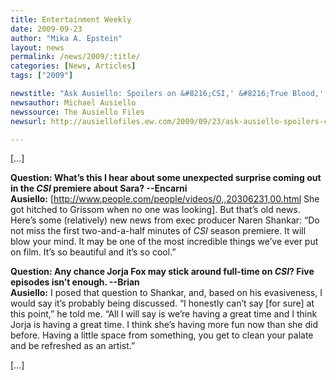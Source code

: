```yaml
---
title: Entertainment Weekly  
date: 2009-09-23
author: "Mika A. Epstein"
layout: news
permalink: /news/2009/:title/
categories: [News, Articles]
tags: ["2009"]

newstitle: "Ask Ausiello: Spoilers on &#8216;CSI,' &#8216;True Blood,' &#8216;The Office,' &#8216;Smallville,' and more  "
newsauthor: Michael Ausiello  
newssource: The Ausiello Files
newsurl: http://ausiellofiles.ew.com/2009/09/23/ask-ausiello-spoilers-csi-true-blood-smallville-more/  

---
```


[...]

**Question: What’s this I hear about some unexpected surprise coming out in the *CSI* premiere about Sara? --Encarni  
Ausiello:** [http://www.people.com/people/videos/0,,20306231,00.html She got hitched to Grissom when no one was looking]. But that’s old news. Here’s some (relatively) new news from exec producer Naren Shankar: “Do not miss the first two-and-a-half minutes of *CSI* season premiere. It will blow your mind. It may be one of the most incredible things we’ve ever put on film. It’s so beautiful and it’s so cool.”

**Question: Any chance Jorja Fox may stick around full-time on *CSI*? Five episodes isn’t enough. --Brian  
Ausiello:** I posed that question to Shankar, and, based on his evasiveness, I would say it’s probably being discussed. “I honestly can’t say [for sure] at this point,” he told me. “All I will say is we’re having a great time and I think Jorja is having a great time. I think she’s having more fun now than she did before. Having a little space from something, you get to clean your palate and be refreshed as an artist.”

[...]  
